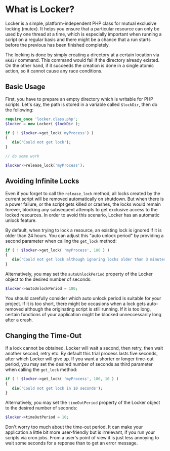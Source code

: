 # What is Locker?

Locker is a simple, platform-independent PHP class for mutual exclusive locking
(mutex). It helps you ensure that a particular resource can only be used by one
thread at a time, which is especially important when running a script on a regular basis and there might be a chance that a run starts before the previous has been finished completely.

The locking is done by simply creating a directory at a certain location via `mkdir` command. This command would fail if the directory already existed. On the other hand, if it succeeds the creation is done in a single atomic action, so it cannot cause any race conditions.


## Basic Usage

First, you have to prepare an empty directory which is writable for PHP scripts.
Let's say, the path is stored in a variable called `$lockDir`, then do the
following:

```php
require_once 'locker.class.php';
$locker = new Locker( $lockDir );

if ( ! $locker->get_lock('myProcess') )
{
   die('Could not get lock');
}

// do some work

$locker->release_lock('myProcess');
```

## Avoiding Infinite Locks

Even if you forget to call the `release_lock` method, all locks created by the
current script will be removed automatically on shutdown. But when there is a
power failure, or the script gets killed or crashes, the locks would remain
forever, blocking any subsequent attempts to get exclusive access to the locked
resources. In order to avoid this scenario, Locker has an automatic unlock
feature. 

By default, when trying to lock a resource, an existing lock is ignored if it is
older than 24 hours. You can adjust this "auto unlock period" by providing a
second parameter when calling the `get_lock` method:

```php
if ( ! $locker->get_lock( 'myProcess', 180 ) )
{
   die('Could not get lock although ignoring locks older than 3 minutes)');
}
```

Alternatively, you may set the `autoUnlockPeriod` property of the Locker object
to the desired number of seconds:

```php
$locker->autoUnlockPeriod = 180;
```

You should carefully consider which auto unlock period is suitable for your
project. If it is too short, there might be occasions when a lock gets
auto-removed although the originating script is still running. If it is too
long, certain functions of your application might be blocked unneccessarily long
after a crash. 


## Changing the Time-Out

If a lock cannot be obtained, Locker will wait a second, then retry, then wait
another second, retry etc. By default this trial process lasts five seconds,
after which Locker will give up. If you want a shorter or longer time-out
period, you may set the desired number of seconds as third parameter when
calling the `get_lock` method:

```php
if ( ! $locker->get_lock( 'myProcess', 180, 10 ) )
{
   die('Could not get lock in 10 seconds');
}
```

Alternatively, you may set the `timeOutPeriod` property of the Locker object to
the desired number of seconds:

```php
$locker->timeOutPeriod = 10;
```

Don't worry too much about the time-out period. It can make your application a
little bit more user-friendly but is irrelevant, if you run your scripts via cron
jobs. From a user's point of view it is just less annoying to wait some seconds
for a reponse than to get an error message.
